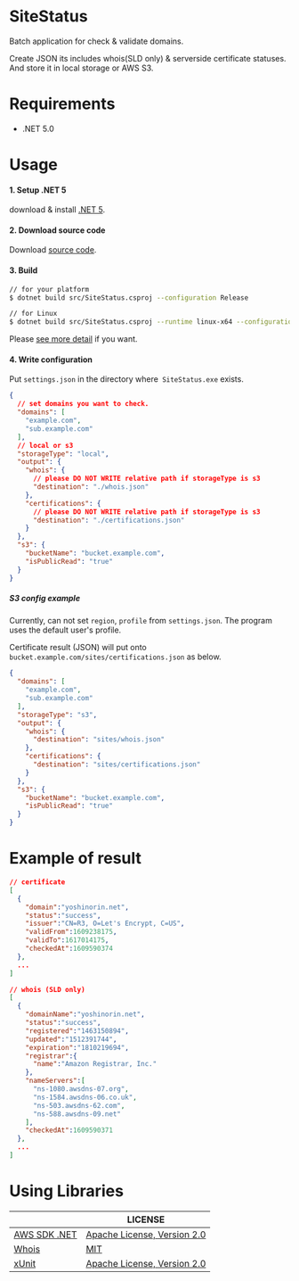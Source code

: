 # SiteStatus

Batch application for check & validate domains.

Create JSON its includes whois(SLD only) & serverside certificate statuses. And store it in local storage or AWS S3.

# Requirements

* .NET 5.0

# Usage

#### 1. Setup .NET 5

download & install [.NET 5](https://dotnet.microsoft.com/download/dotnet/5.0).

#### 2. Download source code

Download [source code](https://github.com/YoshinoriN/SiteStatus/releases).

#### 3. Build

```sh
// for your platform
$ dotnet build src/SiteStatus.csproj --configuration Release

// for Linux
$ dotnet build src/SiteStatus.csproj --runtime linux-x64 --configuration Release
```

Please [see more detail](https://docs.microsoft.com/dotnet/core/tools/dotnet-build) if you want.

#### 4. Write configuration

Put `settings.json` in the directory where` SiteStatus.exe` exists.

```json
{
  // set domains you want to check.
  "domains": [
    "example.com",
    "sub.example.com"
  ],
  // local or s3
  "storageType": "local",
  "output": {
    "whois": {
      // please DO NOT WRITE relative path if storageType is s3
      "destination": "./whois.json"
    },
    "certifications": {
      // please DO NOT WRITE relative path if storageType is s3
      "destination": "./certifications.json"
    }
  },
  "s3": {
    "bucketName": "bucket.example.com",
    "isPublicRead": "true"
  }
}
```

##### S3 config example

Currently, can not set `region`, `profile` from `settings.json`. The program uses the default user's profile.

Certificate result (JSON) will put onto `bucket.example.com/sites/certifications.json` as below.

```json
{
  "domains": [
    "example.com",
    "sub.example.com"
  ],
  "storageType": "s3",
  "output": {
    "whois": {
      "destination": "sites/whois.json"
    },
    "certifications": {
      "destination": "sites/certifications.json"
    }
  },
  "s3": {
    "bucketName": "bucket.example.com",
    "isPublicRead": "true"
  }
}
```

# Example of result

```json
// certificate
[
  {
    "domain":"yoshinorin.net",
    "status":"success",
    "issuer":"CN=R3, O=Let's Encrypt, C=US",
    "validFrom":1609238175,
    "validTo":1617014175,
    "checkedAt":1609590374
  },
  ...
]

// whois (SLD only)
[
  {
    "domainName":"yoshinorin.net",
    "status":"success",
    "registered":"1463150894",
    "updated":"1512391744",
    "expiration":"1810219694",
    "registrar":{
      "name":"Amazon Registrar, Inc."
    },
    "nameServers":[
      "ns-1080.awsdns-07.org",
      "ns-1584.awsdns-06.co.uk",
      "ns-503.awsdns-62.com",
      "ns-588.awsdns-09.net"
    ],
    "checkedAt":1609590371
  },
  ...
]
```

# Using Libraries

||LICENSE|
|---|---|
|[AWS SDK .NET](https://github.com/aws/aws-sdk-net)|[Apache License, Version 2.0](https://github.com/aws/aws-sdk-net/blob/master/License.txt)|
|[Whois](https://github.com/flipbit/whois)|[MIT](https://www.nuget.org/packages/Whois/2.0.2/License)|
|[xUnit](https://github.com/xunit/xunit)|[Apache License, Version 2.0](https://github.com/xunit/xunit/blob/main/LICENSE)|

